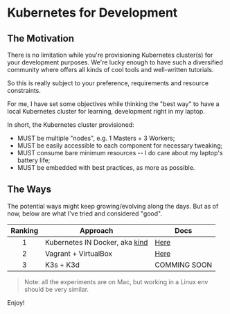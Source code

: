 
# Kubernetes for Development


## The Motivation

There is no limitation while you're provisioning Kubernetes cluster(s) for your development purposes. We're lucky enough to have such a diversified community where offers all kinds of cool tools and well-written tutorials.

So this is really subject to your preference, requirements and resource constraints.

For me, I have set some objectives while thinking the "best way" to have a local Kubernetes cluster for learning, development right in my laptop.

In short, the Kubernetes cluster provisioned:
- MUST be multiple "nodes", e.g. 1 Masters + 3 Workers;
- MUST be easily accessible to each component for necessary tweaking;
- MUST consume bare minimum resources -- I do care about my laptop's battery life;
- MUST be embedded with best practices, as more as possible.


## The Ways

The potential ways might keep growing/evolving along the days.
But as of now, below are what I've tried and considered "good".

| Ranking | Approach | Docs |
| :-----: | -------- | -------- |
| 1       | Kubernetes IN Docker, aka [kind](https://github.com/kubernetes-sigs/kind) | [Here](README-KIND.md) |
| 2       | Vagrant + VirtualBox | [Here](README-VAGRANT.md) |
| 3       | K3s + K3d | COMMING SOON |

> Note: all the experiments are on Mac, but working in a Linux env should be very similar.

Enjoy!
